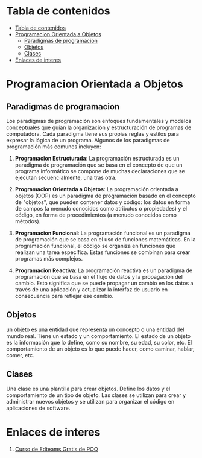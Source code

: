 # Tabla de contenidos
- [Tabla de contenidos](#tabla-de-contenidos)
- [Programacion Orientada a Objetos](#programacion-orientada-a-objetos)
  - [Paradigmas de programacion](#paradigmas-de-programacion)
  - [Objetos](#objetos)
  - [Clases](#clases)
- [Enlaces de interes](#enlaces-de-interes)


# Programacion Orientada a Objetos
## Paradigmas de programacion
Los paradigmas de programación son enfoques fundamentales y modelos conceptuales que guían la organización y estructuración de programas de computadora. Cada paradigma tiene sus propias reglas y estilos para expresar la lógica de un programa. Algunos de los paradigmas de programación más comunes incluyen:

1. **Programacion Estructurada**: La programación estructurada es un paradigma de programación que se basa en el concepto de que un programa informático se compone de muchas declaraciones que se ejecutan secuencialmente, una tras otra. 

2. **Programacion Orientada a Objetos**: La programación orientada a objetos (OOP) es un paradigma de programación basado en el concepto de "objetos", que pueden contener datos y código: los datos en forma de campos (a menudo conocidos como atributos o propiedades) y el código, en forma de procedimientos (a menudo conocidos como métodos).

3. **Programacion Funcional**: La programación funcional es un paradigma de programación que se basa en el uso de funciones matemáticas. En la programación funcional, el código se organiza en funciones que realizan una tarea específica. Estas funciones se combinan para crear programas más complejos.

4. **Programacion Reactiva**: La programación reactiva es un paradigma de programación que se basa en el flujo de datos y la propagación del cambio. Esto significa que se puede propagar un cambio en los datos a través de una aplicación y actualizar la interfaz de usuario en consecuencia para reflejar ese cambio.

## Objetos
un objeto es una entidad que representa un concepto o una entidad del mundo real. Tiene un estado y un comportamiento. El estado de un objeto es la información que lo define, como su nombre, su edad, su color, etc. El comportamiento de un objeto es lo que puede hacer, como caminar, hablar, comer, etc.

## Clases
Una clase es una plantilla para crear objetos. Define los datos y el comportamiento de un tipo de objeto. Las clases se utilizan para crear y administrar nuevos objetos y se utilizan para organizar el código en aplicaciones de software.

# Enlaces de interes
1. [Curso de Edteams Gratis de POO](https://ed.team/cursos/poo)
